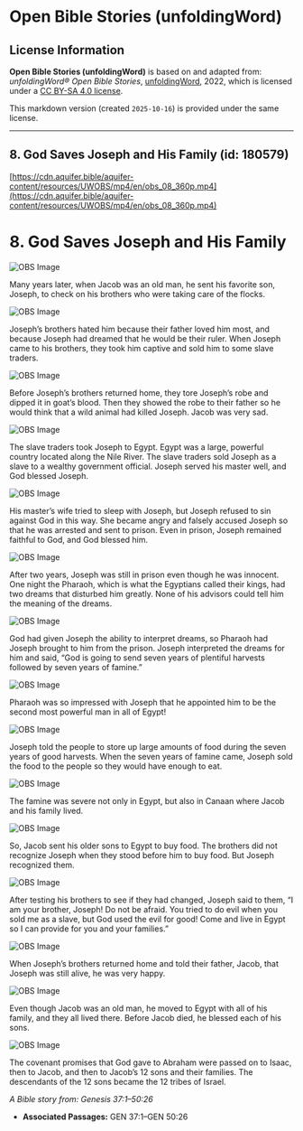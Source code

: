 # Open Bible Stories (unfoldingWord)

## License Information

**Open Bible Stories (unfoldingWord)** is based on and adapted from: _unfoldingWord® Open Bible Stories_, [unfoldingWord](https://unfoldingword.org/utw), 2022, which is licensed under a [CC BY-SA 4.0 license](https://creativecommons.org/licenses/by-sa/4.0/legalcode.en).

This markdown version (created `2025-10-16`) is provided under the same license.



--------------------------------

## 8. God Saves Joseph and His Family (id: 180579)

[https://cdn.aquifer.bible/aquifer-content/resources/UWOBS/mp4/en/obs_08_360p.mp4](https://cdn.aquifer.bible/aquifer-content/resources/UWOBS/mp4/en/obs_08_360p.mp4)

8\. God Saves Joseph and His Family
===================================

![OBS Image](https://cdn.aquifer.bible/aquifer-content/resources/UWOBS/jpg/360px/obs-en-08-01.jpg)

Many years later, when Jacob was an old man, he sent his favorite son, Joseph, to check on his brothers who were taking care of the flocks.

![OBS Image](https://cdn.aquifer.bible/aquifer-content/resources/UWOBS/jpg/360px/obs-en-08-02.jpg)

Joseph’s brothers hated him because their father loved him most, and because Joseph had dreamed that he would be their ruler. When Joseph came to his brothers, they took him captive and sold him to some slave traders.

![OBS Image](https://cdn.aquifer.bible/aquifer-content/resources/UWOBS/jpg/360px/obs-en-08-03.jpg)

Before Joseph’s brothers returned home, they tore Joseph’s robe and dipped it in goat’s blood. Then they showed the robe to their father so he would think that a wild animal had killed Joseph. Jacob was very sad.

![OBS Image](https://cdn.aquifer.bible/aquifer-content/resources/UWOBS/jpg/360px/obs-en-08-04.jpg)

The slave traders took Joseph to Egypt. Egypt was a large, powerful country located along the Nile River. The slave traders sold Joseph as a slave to a wealthy government official. Joseph served his master well, and God blessed Joseph.

![OBS Image](https://cdn.aquifer.bible/aquifer-content/resources/UWOBS/jpg/360px/obs-en-08-05.jpg)

His master’s wife tried to sleep with Joseph, but Joseph refused to sin against God in this way. She became angry and falsely accused Joseph so that he was arrested and sent to prison. Even in prison, Joseph remained faithful to God, and God blessed him.

![OBS Image](https://cdn.aquifer.bible/aquifer-content/resources/UWOBS/jpg/360px/obs-en-08-06.jpg)

After two years, Joseph was still in prison even though he was innocent. One night the Pharaoh, which is what the Egyptians called their kings, had two dreams that disturbed him greatly. None of his advisors could tell him the meaning of the dreams.

![OBS Image](https://cdn.aquifer.bible/aquifer-content/resources/UWOBS/jpg/360px/obs-en-08-07.jpg)

God had given Joseph the ability to interpret dreams, so Pharaoh had Joseph brought to him from the prison. Joseph interpreted the dreams for him and said, “God is going to send seven years of plentiful harvests followed by seven years of famine.”

![OBS Image](https://cdn.aquifer.bible/aquifer-content/resources/UWOBS/jpg/360px/obs-en-08-08.jpg)

Pharaoh was so impressed with Joseph that he appointed him to be the second most powerful man in all of Egypt!

![OBS Image](https://cdn.aquifer.bible/aquifer-content/resources/UWOBS/jpg/360px/obs-en-08-09.jpg)

Joseph told the people to store up large amounts of food during the seven years of good harvests. When the seven years of famine came, Joseph sold the food to the people so they would have enough to eat.

![OBS Image](https://cdn.aquifer.bible/aquifer-content/resources/UWOBS/jpg/360px/obs-en-08-10.jpg)

The famine was severe not only in Egypt, but also in Canaan where Jacob and his family lived.

![OBS Image](https://cdn.aquifer.bible/aquifer-content/resources/UWOBS/jpg/360px/obs-en-08-11.jpg)

So, Jacob sent his older sons to Egypt to buy food. The brothers did not recognize Joseph when they stood before him to buy food. But Joseph recognized them.

![OBS Image](https://cdn.aquifer.bible/aquifer-content/resources/UWOBS/jpg/360px/obs-en-08-12.jpg)

After testing his brothers to see if they had changed, Joseph said to them, “I am your brother, Joseph! Do not be afraid. You tried to do evil when you sold me as a slave, but God used the evil for good! Come and live in Egypt so I can provide for you and your families.”

![OBS Image](https://cdn.aquifer.bible/aquifer-content/resources/UWOBS/jpg/360px/obs-en-08-13.jpg)

When Joseph’s brothers returned home and told their father, Jacob, that Joseph was still alive, he was very happy.

![OBS Image](https://cdn.aquifer.bible/aquifer-content/resources/UWOBS/jpg/360px/obs-en-08-14.jpg)

Even though Jacob was an old man, he moved to Egypt with all of his family, and they all lived there. Before Jacob died, he blessed each of his sons.

![OBS Image](https://cdn.aquifer.bible/aquifer-content/resources/UWOBS/jpg/360px/obs-en-08-15.jpg)

The covenant promises that God gave to Abraham were passed on to Isaac, then to Jacob, and then to Jacob’s 12 sons and their families. The descendants of the 12 sons became the 12 tribes of Israel.

*A Bible story from: Genesis 37:1–50:26*

* **Associated Passages:** GEN 37:1–GEN 50:26

